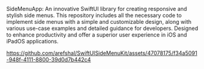 SideMenuApp: An innovative SwiftUI library for creating responsive and stylish side menus. This repository includes all the necessary code to implement side menus with a simple and customizable design, along with various use-case examples and detailed guidance for developers. Designed to enhance productivity and offer a superior user experience in iOS and iPadOS applications.

https://github.com/arefshal/SwiftUISideMenuKit/assets/47078175/f34a5091-948f-4111-8800-39d0d7b442c4

